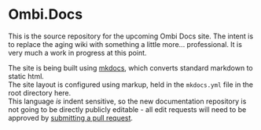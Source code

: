 # Ombi.Docs

This is the source repository for the upcoming Ombi Docs site. The intent is to replace the aging wiki with something a little more... professional.
It is very much a work in progress at this point.

The site is being built using [mkdocs](https://www.mkdocs.org/), which converts standard markdown to static html.  
The site layout is configured using markup, held in the `mkdocs.yml` file in the root directory here.  
This language _is_ indent sensitive, so the new documentation repository is not going to be directly publicly editable - all edit requests will need to be approved by [submitting a pull request](https://docs.github.com/en/free-pro-team@latest/articles/creating-a-pull-request).


